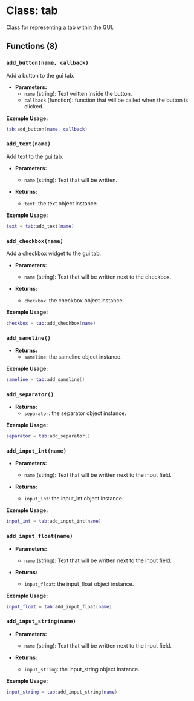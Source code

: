 # Class: tab

Class for representing a tab within the GUI.

## Functions (8)

### `add_button(name, callback)`

Add a button to the gui tab.

- **Parameters:**
  - `name` (string): Text written inside the button.
  - `callback` (function): function that will be called when the button is clicked.

**Exemple Usage:**
```lua
tab:add_button(name, callback)
```

### `add_text(name)`

Add text to the gui tab.

- **Parameters:**
  - `name` (string): Text that will be written.

- **Returns:**
  - `text`: the text object instance.

**Exemple Usage:**
```lua
text = tab:add_text(name)
```

### `add_checkbox(name)`

Add a checkbox widget to the gui tab.

- **Parameters:**
  - `name` (string): Text that will be written next to the checkbox.

- **Returns:**
  - `checkbox`: the checkbox object instance.

**Exemple Usage:**
```lua
checkbox = tab:add_checkbox(name)
```

### `add_sameline()`

- **Returns:**
  - `sameline`: the sameline object instance.

**Exemple Usage:**
```lua
sameline = tab:add_sameline()
```

### `add_separator()`

- **Returns:**
  - `separator`: the separator object instance.

**Exemple Usage:**
```lua
separator = tab:add_separator()
```

### `add_input_int(name)`

- **Parameters:**
  - `name` (string): Text that will be written next to the input field.

- **Returns:**
  - `input_int`: the input_int object instance.

**Exemple Usage:**
```lua
input_int = tab:add_input_int(name)
```

### `add_input_float(name)`

- **Parameters:**
  - `name` (string): Text that will be written next to the input field.

- **Returns:**
  - `input_float`: the input_float object instance.

**Exemple Usage:**
```lua
input_float = tab:add_input_float(name)
```

### `add_input_string(name)`

- **Parameters:**
  - `name` (string): Text that will be written next to the input field.

- **Returns:**
  - `input_string`: the input_string object instance.

**Exemple Usage:**
```lua
input_string = tab:add_input_string(name)
```


